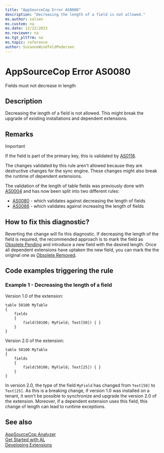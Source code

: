 ```yaml
---
title: "AppSourceCop Error AS0080"
description: "Decreasing the length of a field is not allowed."
ms.author: solsen
ms.custom: na
ms.date: 12/22/2023
ms.reviewer: na
ms.tgt_pltfrm: na
ms.topic: reference
author: SusanneWindfeldPedersen
---
```

[//]: # (START>DO_NOT_EDIT)
[//]: # (IMPORTANT:Do not edit any of the content between here and the END>DO_NOT_EDIT.)
[//]: # (Any modifications should be made in the .xml files in the ModernDev repo.)
# AppSourceCop Error AS0080
Fields must not decrease in length

## Description
Decreasing the length of a field is not allowed. This might break the upgrade of existing installations and dependent extensions.

[//]: # (IMPORTANT: END>DO_NOT_EDIT)

## Remarks

> [!IMPORTANT]  
> If the field is part of the primary key, this is validated by [AS0118](appsourcecop-as0118.md).

The changes validated by this rule aren't allowed because they are destructive changes for the sync engine.
These changes might also break the runtime of dependent extensions.

The validation of the length of table fields was previously done with [AS0004](appsourcecop-as0004.md) and has now been split into two different rules:

- [AS0080](appsourcecop-as0080.md) - which validates against decreasing the length of fields
- [AS0086](appsourcecop-as0086.md) - which validates against increasing the length of fields

## How to fix this diagnostic?

Reverting the change will fix this diagnostic. If decreasing the length of the field is required, the recommended approach is to mark the field as [Obsolete Pending](../properties/devenv-obsoletestate-property.md) and introduce a new field with the desired length.
Once all dependent extensions have uptaken the new field, you can mark the the original one as [Obsolete Removed](../properties/devenv-obsoletestate-property.md).


## Code examples triggering the rule

### Example 1 - Decreasing the length of a field

Version 1.0 of the extension:
```AL
table 50100 MyTable
{
    fields
    {
        field(50100; MyField; Text[50]) { }
    }
}
```

Version 2.0 of the extension:
```AL
table 50100 MyTable
{
    fields
    {
        field(50100; MyField; Text[25]) { }
    }
}
```

In version 2.0, the type of the field `MyField` has changed from `Text[50]` to `Text[25]`. 
As this is a breaking change, if version 1.0 was installed on a tenant, it won't be possible to synchronize and upgrade the version 2.0 of the extension. Moreover, if a dependent extension uses this field, this change of length can lead to runtime exceptions.

## See also

[AppSourceCop Analyzer](appsourcecop.md)  
[Get Started with AL](../devenv-get-started.md)  
[Developing Extensions](../devenv-dev-overview.md)  